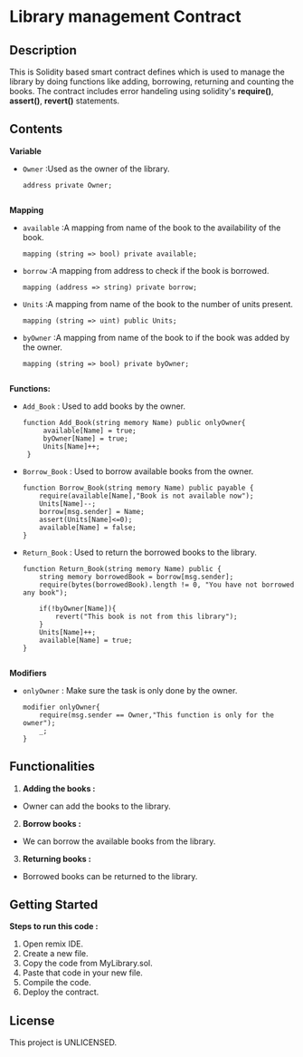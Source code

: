 # Library management Contract
## Description

This is Solidity based smart contract defines which is used to manage the library by doing functions like adding, borrowing, returning and counting the books. The contract includes error handeling using solidity's **require()**, **assert()**, **revert()** statements. 
## Contents
**Variable**

 - `Owner` :Used as the owner of the library.
   
    ```solidity
   address private Owner;
  
**Mapping**

 - `available` :A mapping from name of the book to the availability of the book.
   
    ```solidity
   mapping (string => bool) private available;

- `borrow` :A mapping from address to check if the book is borrowed.
   
    ```solidity
   mapping (address => string) private borrow;
    
- `Units` :A mapping from name of the book to the number of units present.
   
    ```solidity
   mapping (string => uint) public Units;

 - `byOwner` :A mapping from name of the book to if the book was added by the owner.
   
    ```solidity
   mapping (string => bool) private byOwner;   


**Functions:**

- `Add_Book` : Used to add books by the owner.
   
   ```solidity
   function Add_Book(string memory Name) public onlyOwner{
        available[Name] = true;
        byOwner[Name] = true;
        Units[Name]++; 
    }
- `Borrow_Book` : Used to borrow available books from the owner.
    ```solidity
   function Borrow_Book(string memory Name) public payable {
        require(available[Name],"Book is not available now");
        Units[Name]--; 
        borrow[msg.sender] = Name;
        assert(Units[Name]<=0);
        available[Name] = false;
    }
- `Return_Book` : Used to return the borrowed books to the library.
    ```solidity
    function Return_Book(string memory Name) public {
        string memory borrowedBook = borrow[msg.sender];
        require(bytes(borrowedBook).length != 0, "You have not borrowed any book");

        if(!byOwner[Name]){
            revert("This book is not from this library");
        }
        Units[Name]++;
        available[Name] = true;
    }

   
**Modifiers**
  - `onlyOwner` : Make sure the task is only done by the owner.
   
    ```solidity
    modifier onlyOwner{
        require(msg.sender == Owner,"This function is only for the owner");
        _;
    }
## Functionalities

1. **Adding the books :**
  - Owner can add the books to the library.
2. **Borrow books :**
  - We can borrow the available books from the library.
3. **Returning books :**
  - Borrowed books can be returned to the library.

## Getting Started

**Steps to run this code :** 

1. Open remix IDE.
2. Create a new file.
3. Copy the code from MyLibrary.sol.
4. Paste that code in your new file.
5. Compile the code.
6. Deploy the contract.

## License

This project is UNLICENSED.
